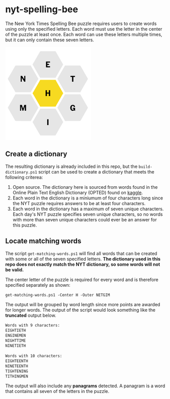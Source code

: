 # nyt-spelling-bee

The New York Times Spelling Bee puzzle requires users to create words using only the specified letters. Each word must use the letter in the center of the puzzle at least once. Each word can use these letters multiple times, but it can only contain these seven letters.

![puzzle.png](puzzle.png)


## Create a dictionary

The resulting dictionary is already included in this repo, but the `build-dictionary.ps1` script can be used to create a dictionary that meets the following criterea:
1. Open source. The dictionary here is sourced from words found in the Online Plain Text English Dictionary (OPTED) found on [kaggle](https://www.kaggle.com/datasets/dfydata/the-online-plain-text-english-dictionary-opted).
1. Each word in the dictionary is a miniumum of four characters long since the NYT puzzle requires answers to be at least four characters.
1. Each word in the dictionary has a maximum of seven unique characters. Each day's NYT puzzle specifies seven unique characters, so no words with more than seven unique characters could ever be an answer for this puzzle.

## Locate matching words

The script `get-matching-words.ps1` will find all words that can be created with some or all of the seven specified letters. **The dictionary used in this repo does not exactly match the NYT dictionary, so some words will not be valid.**

The center letter of the puzzle is required for every word and is therefore specified separately as shown:

```
get-matching-words.ps1 -Center H -Outer NETGIM
```

The output will be grouped by word length since more points are awarded for longer words. The output of the script would look something like the **truncated** output below.

```
Words with 9 characters:
EIGHTIETH
ENGINEMEN
NIGHTTIME
NINETIETH

Words with 10 characters:
EIGHTEENTH
NINETEENTH
TIGHTENING
TITHINGMEN
```

The output will also include any **panagrams** detected. A panagram is a word that contains all seven of the letters in the puzzle.
